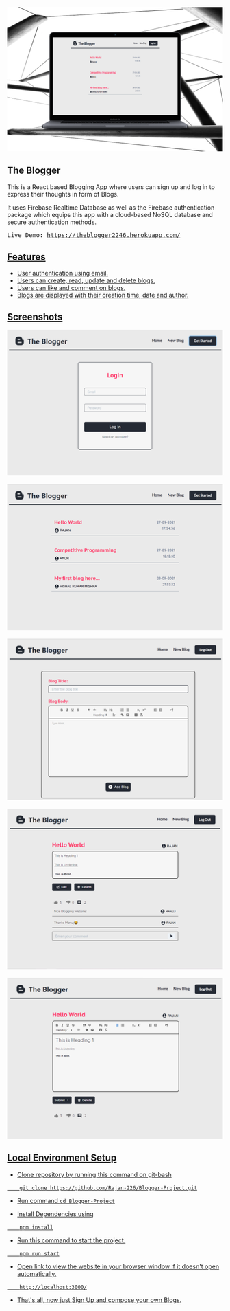 <img src="https://github.com/Rajan-226/Blogger-Project/blob/master/ScreenShot/mockup.png" >

## The Blogger

This is a React based Blogging App where users can sign up and log in to express their thoughts in form of Blogs.

It uses Firebase Realtime Database as well as the Firebase authentication package which equips this app with a cloud-based NoSQL database and secure authentication methods.

<pre>Live Demo: <a href="https://theblogger2246.herokuapp.com/">https://theblogger2246.herokuapp.com/</pre>

## Features
- User authentication using email.
- Users can create, read, update and delete blogs.
- Users can like and comment on blogs.
- Blogs are displayed with their creation time, date and author.

## Screenshots
  
<img src="https://github.com/Rajan-226/Blogger-Project/blob/master/ScreenShot/login_page.png" >
<br/><br/>
<img src="https://github.com/Rajan-226/Blogger-Project/blob/master/ScreenShot/home_page.png" >
<br/><br/>
<img src="https://github.com/Rajan-226/Blogger-Project/blob/master/ScreenShot/create_page.png" >
<br/><br/>
<img src="https://github.com/Rajan-226/Blogger-Project/blob/master/ScreenShot/details_page.png" >
<br/><br/>
<img src="https://github.com/Rajan-226/Blogger-Project/blob/master/ScreenShot/edit_mode.png" >

## Local Environment Setup
- Clone repository by running this command on git-bash
```
    git clone https://github.com/Rajan-226/Blogger-Project.git
```

- Run command `cd Blogger-Project`

- Install Dependencies using
```
    npm install
```
- Run this command to start the project.
```
    npm run start
```

- Open link to view the website in your browser window if it doesn't open automatically.
```
    http://localhost:3000/
```
- That's all, now just Sign Up and compose your own Blogs.
<br>
<br>
